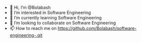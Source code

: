 - 👋 Hi, I’m @Bolabash
- 👀 I’m interested in Software Engineering
- 🌱 I’m currently learning Software Engineering
- 💞️ I’m looking to collaborate on Software Engineering
- 📫 How to reach me on https://github.com/Bolabash/software-engineering-.git

<!---
Bolabash/Bolabash is a ✨ special ✨ repository because its `README.md` (this file) appears on your GitHub profile.
You can click the Preview link to take a look at your changes.
--->
